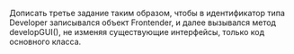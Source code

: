 Дописать третье задание таким образом, чтобы в идентификатор типа 
Developer записывался объект Frontender, и далее вызывался метод developGUI(),
не изменяя существующие интерфейсы, только код основного класса.